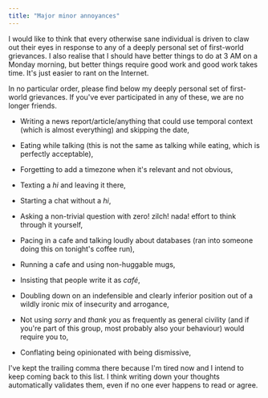 ```yaml
---
title: "Major minor annoyances"
---
```


I would like to think that every otherwise sane individual is driven to claw out their eyes in response to any of a deeply personal set of first-world grievances. I also realise that I should have better things to do at 3 AM on a Monday morning, but better things require good work and good work takes time. It's just easier to rant on the Internet. 

In no particular order, please find below my deeply personal set of first-world grievances. If you've ever participated in any of these, we are no longer friends. 

* Writing a news report/article/anything that could use temporal context (which is almost everything) and skipping the date,

* Eating while talking (this is not the same as talking while eating, which is perfectly acceptable),

* Forgetting to add a timezone when it's relevant and not obvious,

* Texting a _hi_ and leaving it there, 

* Starting a chat without a _hi_, 

* Asking a non-trivial question with zero! zilch! nada! effort to think through it yourself, 

* Pacing in a cafe and talking loudly about databases (ran into someone doing this on tonight's coffee run),

* Running a cafe and using non-huggable mugs,

* Insisting that people write it as _café_,

* Doubling down on an indefensible and clearly inferior position out of a wildly ironic mix of insecurity and arrogance, 

* Not using _sorry_ and _thank you_ as frequently as general civility (and if you're part of this group, most probably also your behaviour) would require you to, 

* Conflating being opinionated with being dismissive, 

I've kept the trailing comma there because I'm tired now and I intend to keep coming back to this list. I think writing down your thoughts automatically validates them, even if no one ever happens to read or agree. 
